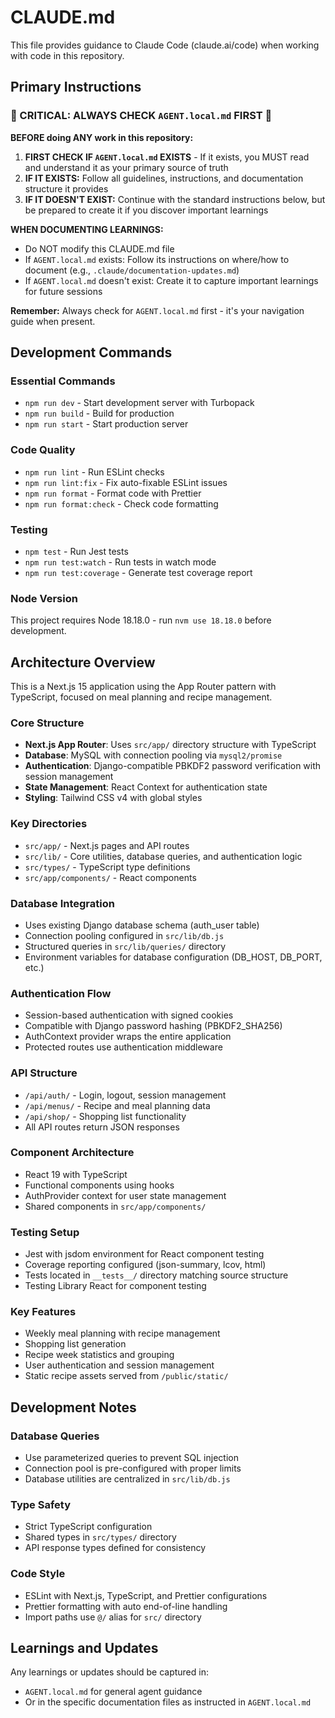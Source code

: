 # CLAUDE.md

This file provides guidance to Claude Code (claude.ai/code) when working with code in this repository.

## Primary Instructions

### 🚨 CRITICAL: ALWAYS CHECK `AGENT.local.md` FIRST 🚨

**BEFORE doing ANY work in this repository:**

1. **FIRST CHECK IF `AGENT.local.md` EXISTS** - If it exists, you MUST read and understand it as your primary source of truth
2. **IF IT EXISTS:** Follow all guidelines, instructions, and documentation structure it provides
3. **IF IT DOESN'T EXIST:** Continue with the standard instructions below, but be prepared to create it if you discover important learnings

**WHEN DOCUMENTING LEARNINGS:**

- Do NOT modify this CLAUDE.md file
- If `AGENT.local.md` exists: Follow its instructions on where/how to document (e.g., `.claude/documentation-updates.md`)
- If `AGENT.local.md` doesn't exist: Create it to capture important learnings for future sessions

**Remember:** Always check for `AGENT.local.md` first - it's your navigation guide when present.

## Development Commands

### Essential Commands
- `npm run dev` - Start development server with Turbopack
- `npm run build` - Build for production
- `npm run start` - Start production server

### Code Quality
- `npm run lint` - Run ESLint checks
- `npm run lint:fix` - Fix auto-fixable ESLint issues
- `npm run format` - Format code with Prettier
- `npm run format:check` - Check code formatting

### Testing
- `npm test` - Run Jest tests
- `npm run test:watch` - Run tests in watch mode
- `npm run test:coverage` - Generate test coverage report

### Node Version
This project requires Node 18.18.0 - run `nvm use 18.18.0` before development.

## Architecture Overview

This is a Next.js 15 application using the App Router pattern with TypeScript, focused on meal planning and recipe management.

### Core Structure
- **Next.js App Router**: Uses `src/app/` directory structure with TypeScript
- **Database**: MySQL with connection pooling via `mysql2/promise`
- **Authentication**: Django-compatible PBKDF2 password verification with session management
- **State Management**: React Context for authentication state
- **Styling**: Tailwind CSS v4 with global styles

### Key Directories
- `src/app/` - Next.js pages and API routes
- `src/lib/` - Core utilities, database queries, and authentication logic
- `src/types/` - TypeScript type definitions
- `src/app/components/` - React components

### Database Integration
- Uses existing Django database schema (auth_user table)
- Connection pooling configured in `src/lib/db.js`
- Structured queries in `src/lib/queries/` directory
- Environment variables for database configuration (DB_HOST, DB_PORT, etc.)

### Authentication Flow
- Session-based authentication with signed cookies
- Compatible with Django password hashing (PBKDF2_SHA256)
- AuthContext provider wraps the entire application
- Protected routes use authentication middleware

### API Structure
- `/api/auth/` - Login, logout, session management
- `/api/menus/` - Recipe and meal planning data
- `/api/shop/` - Shopping list functionality
- All API routes return JSON responses

### Component Architecture
- React 19 with TypeScript
- Functional components using hooks
- AuthProvider context for user state management
- Shared components in `src/app/components/`

### Testing Setup
- Jest with jsdom environment for React component testing
- Coverage reporting configured (json-summary, lcov, html)
- Tests located in `__tests__/` directory matching source structure
- Testing Library React for component testing

### Key Features
- Weekly meal planning with recipe management
- Shopping list generation
- Recipe week statistics and grouping
- User authentication and session management
- Static recipe assets served from `/public/static/`

## Development Notes

### Database Queries
- Use parameterized queries to prevent SQL injection
- Connection pool is pre-configured with proper limits
- Database utilities are centralized in `src/lib/db.js`

### Type Safety
- Strict TypeScript configuration
- Shared types in `src/types/` directory
- API response types defined for consistency

### Code Style
- ESLint with Next.js, TypeScript, and Prettier configurations
- Prettier formatting with auto end-of-line handling
- Import paths use `@/` alias for `src/` directory

## Learnings and Updates

Any learnings or updates should be captured in:

- `AGENT.local.md` for general agent guidance
- Or in the specific documentation files as instructed in `AGENT.local.md`